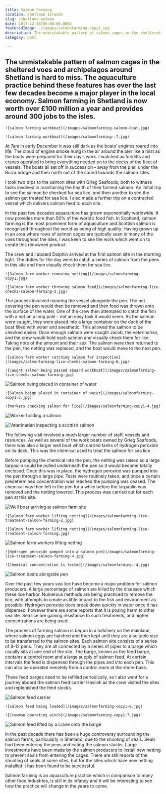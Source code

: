 ```yaml
---
title: Salmon Farming
location: Shetland Islands
slug: /shetland-salmon
date: 2017-12-15T00:00:00.000Z
featuredImage: ./images/salmonfarming-copy2.jpg
description: The unmistakable pattern of salmon cages in the sheltered voes and archipelagos around Shetland is hard to miss. The aquaculture practice behind these features has over the last few decades become a major player in the local economy. Salmon farming in Shetland is now worth over £100 million a year and provides around 300 jobs to the isles.
category: post

---
```

## The unmistakable pattern of salmon cages in the sheltered voes and archipelagos around Shetland is hard to miss. The aquaculture practice behind these features has over the last few decades become a major player in the local economy. Salmon farming in Shetland is now worth over £100 million a year and provides around 300 jobs to the isles.

```grid|2
![salmon farming workboat](/images/salmonfarming-salmon-boat.jpg)

![salmon farming workboat](/images/salmonfarming--7.jpg)
```

At 7am in early December it was still dark as the boats’ engines roared into life. The cloud of engine smoke hung in the air around the pier like a mist as the boats were prepared for their day’s work.  I watched as forklifts and cranes operated to bring everything needed on to the decks of the fleet of vessels.  The boats all set off in succession – away from the pier, under the Burra bridge and then north out of the sound towards the salmon sites.

I took two trips to the salmon sites with Grieg Seafoods, both to witness tasks involved in maintaining the health of their farmed salmon.  An initial trip to see the salmon be checked for sea lice, and then another to see the salmon get treated for sea lice.  I also made a further trip on a contracted vessel which delivers salmon feed to each site.

In the past few decades aquaculture has grown exponentially worldwide.  It now provides more than 50% of the world’s food fish.  In Scotland, salmon farming is the most prominent form of aquaculture and Scottish salmon is recognized throughout the world as being of high quality.  Having grown up in an area where rows of salmon cages are typically seen in many of the voes throughout the isles, I was keen to see the work which went on to create this renowned product.

The crew and I aboard Dolphin arrived at the first salmon site in the morning light.  The duties for the day were to catch a series of salmon from the pens in this site and then visually check them for sea lice.  

```grid|2
![Salmon farm worker removing netting](/images/salmonfarming-copy1.jpg)

![Salmon farm worker throwing salmon feed](/images/salmonfarming-lice-checks-salmon-farming-3.jpg)
```

The process involved mooring the vessel alongside the pen. The net covering the pen would then be removed and then food was thrown onto the surface of the water.  One of the crew then attempted to catch the fish with a net on a long pole – not an easy task it would seem.  As the salmon were caught, they were placed into a large container on the deck of the boat filled with water and anesthetic.  This allowed the salmon to be checked easier.  Once enough salmon were caught Jacob, the veterinarian, and the crew would hold each salmon and visually check them for lice.  Taking note of the amount and their sex.  The salmon were then returned to the pen, the netting was replaced, and the boat would move to the next pen.

```grid|2
![salmon farm worker catching salmon for inspection](/images/salmonfarming-lice-checks-salmon-farming-6.jpg)

![Caught salmon being passed aboard workboat](/images/salmonfarming-lice-checks-salmon-farming.jpg)
```

![Salmon being placed in container of water](/images/salmonfarming-lice-checks-salmon-farming-5.jpg)

```grid|2
![Salmon beign placed in container of water](/images/salmonfarming-copy1-3.jpg)

![Workers checking salmon for lice](/images/salmonfarming-copy1-4.jpg)
```

![Worker holding a salmon](/images/salmonfarming-worker-holding-scottish-salmon.jpg)

![Veterinarian inspecting a scottish salmon](/images/lice-checks-salmon-farming-2.jpg)

The following visit involved a much larger number of staff, vessels and resources. As well as several of the work boats owned by Grieg Seafoods, there was also a larger well boat which carried tanks of hydrogen peroxide on its deck.  This was the chemical used to treat the salmon for sea lice.

Before pumping the chemical into the pen, the netting was raised so a large tarpaulin could be pulled underneath the pen so it would become totally enclosed.  Once this was in place, the hydrogen peroxide was pumped into the pen through a large pipe.  Tests were routinely taken, and once a certain predetermined concentration was reached the pumping was ceased.  The chemical was then left in the pen for a while before the tarpaulin was removed and the netting lowered.  This process was carried out for each pen at this site.

![Well boat arriving at salmon farm site](/images/salmon-boat-approaching-cage.jpg)

```grid|2
![Salmon farm worker lifitng netting](/images/salmonfarming-lice-treatment-salmon-farming-2.jpg)

![Salmon farm worker lifitng netting](/images/salmonfarming-lice-treatment-salmon-farming.jpg)
```

![Salmon farm workers lifitng netting](/images/salmonfarming-lice-treatment-salmon-farming-3.jpg)

```grid|2
![Hydrogen peroxide pumped into a salmon pen](/images/salmonfarming-lice-treatment-salmon-farming-4.jpg)

![Chemical concentration is tested](/images/salmonfarming--4.jpg)
```

![Salmon boats alongside pen](/images/salmonfarming--2.jpg)

Over the past few years sea lice have become a major problem for salmon producers. A large percentage of salmon are killed by the diseases which these lice harbor.  Numerous methods are being practiced to remove the lice, with attempts to create as little impact to the fish and environment as possible.  Hydrogen peroxide does break down quickly in water once it has dispersed, however there are some reports that it is posing harm to other sea life.  Sea lice are gaining resistance to such treatments, and higher concentrations are being used.

The process of farming salmon is begun in a hatchery on the mainland, where salmon eggs are hatched and then kept until they are a suitable size to be transferred to the salmon sites.  Each salmon site consists of a series of 8-12 pens.  They are all connected by a series of pipes to a barge which usually sits at one end of the site.  The barge, known as the feed barge, contains a control room and a large supply of salmon feed.  At certain intervals the feed is dispensed through the pipes and into each pen.  This can also be operated remotely from a control room at the shore base.

These feed barges need to be refilled periodically, so I also went for a journey aboard the salmon feed carrier Havilah as the crew visited the sites and replenished the feed stocks.

![Salmon feed carrier](/images/salmonfarming--6.jpg)

```grid|2
![Salmon feed being loaded](/images/salmonfarming-copy1-6.jpg)

![Crewman operating winch](/images/salmonfarming-copy1-7.jpg)
```

![Salmon feed lifted by a crane onto the barge](/images/salmonfarming-salmon-feed-carrier-lifting.jpg)

In the past decade there has been a huge controversy surrounding the salmon farms, particularly in Shetland, due to the shooting of seals.  Seals had been entering the pens and eating the salmon stocks.  Large investments have been made by the salmon producers to install new netting to prevent seals from entering the cages.  There are still reports of the shooting of seals at some sites, but for the sites which have new netting installed it has been found to be successful.

Salmon farming is an aquaculture practice which in comparison to many other food industries, is still in its infancy and it will be interesting to see how the practice will change in the years to come.
